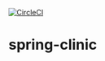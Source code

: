 [![CircleCI](https://circleci.com/gh/Lillian007-lab/spring-clinic.svg?style=svg)](https://circleci.com/gh/Lillian007-lab/spring-clinic)


# spring-clinic